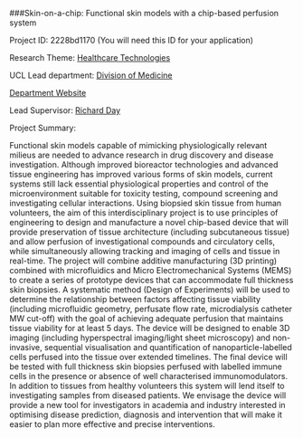 ###Skin-on-a-chip: Functional skin models with a chip-based perfusion system

Project ID: 2228bd1170
(You will need this ID for your application)

Research Theme: [Healthcare Technologies](../themes/healthcare-technologies.md)

UCL Lead department: [Division of Medicine](../departments/division-of-medicine.md)

[Department Website](https://www.ucl.ac.uk/medicine)

Lead Supervisor: [Richard Day](https://iris.ucl.ac.uk/iris/browse/profile?upi=RDAYX34)

Project Summary:

Functional skin models capable of mimicking physiologically relevant milieus are needed to advance research in drug discovery and disease investigation. Although improved bioreactor technologies and advanced tissue engineering has improved various forms of skin models, current systems still lack essential physiological properties and control of the microenvironment suitable for toxicity testing, compound screening and investigating cellular interactions. Using biopsied skin tissue from human volunteers, the aim of this interdisciplinary project is to use principles of engineering to design and manufacture a novel chip-based device that will provide preservation of tissue architecture (including subcutaneous tissue) and allow perfusion of investigational compounds and circulatory cells, while simultaneously allowing tracking and imaging of cells and tissue in real-time. The project will combine additive manufacturing (3D printing) combined with microfluidics and Micro Electromechanical Systems (MEMS) to create a series of prototype devices that can accommodate full thickness skin biopsies. A systematic method (Design of Experiments) will be used to determine the relationship between factors affecting tissue viability (including microfluidic geometry, perfusate flow rate, microdialysis catheter MW cut-off) with the goal of achieving adequate perfusion that maintains tissue viability for at least 5 days. The device will be designed to enable 3D imaging (including hyperspectral imaging/light sheet microscopy) and non-invasive, sequential visualisation and quantification of nanoparticle-labelled cells perfused into the tissue over extended timelines. The final device will be tested with full thickness skin biopsies perfused with labelled immune cells in the presence or absence of well characterised immunomodulators. In addition to tissues from healthy volunteers this system will lend itself to investigating samples from diseased patients. We envisage the device will provide a new tool for investigators in academia and industry interested in optimising disease prediction, diagnosis and intervention that will make it easier to plan more effective and precise interventions.